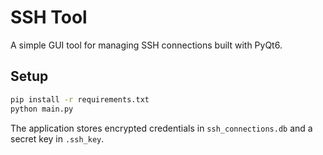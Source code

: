 # SSH Tool

A simple GUI tool for managing SSH connections built with PyQt6.

## Setup

```bash
pip install -r requirements.txt
python main.py
```

The application stores encrypted credentials in `ssh_connections.db` and a secret key in `.ssh_key`.
